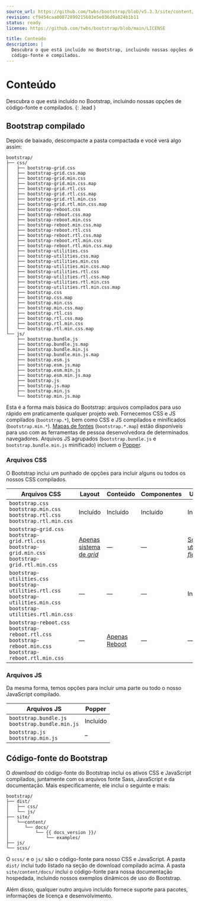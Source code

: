 ```yaml
---
source_url: https://github.com/twbs/bootstrap/blob/v5.3.3/site/content/docs/5.3/getting-started/contents.md
revision: cf9454caa00872899215603e5e036d9a824b1b11
status: ready
license: https://github.com/twbs/bootstrap/blob/main/LICENSE

title: Conteúdo
description: |
  Descubra o que está incluído no Bootstrap, incluindo nossas opções de
  código-fonte e compilados.
---
```


# Conteúdo

Descubra o que está incluído no Bootstrap, incluindo nossas opções de
código-fonte e compilados.
{: .lead }

## Bootstrap compilado

Depois de baixado, descompacte a pasta compactada e você verá algo assim:

```text
bootstrap/
├── css/
│   ├── bootstrap-grid.css
│   ├── bootstrap-grid.css.map
│   ├── bootstrap-grid.min.css
│   ├── bootstrap-grid.min.css.map
│   ├── bootstrap-grid.rtl.css
│   ├── bootstrap-grid.rtl.css.map
│   ├── bootstrap-grid.rtl.min.css
│   ├── bootstrap-grid.rtl.min.css.map
│   ├── bootstrap-reboot.css
│   ├── bootstrap-reboot.css.map
│   ├── bootstrap-reboot.min.css
│   ├── bootstrap-reboot.min.css.map
│   ├── bootstrap-reboot.rtl.css
│   ├── bootstrap-reboot.rtl.css.map
│   ├── bootstrap-reboot.rtl.min.css
│   ├── bootstrap-reboot.rtl.min.css.map
│   ├── bootstrap-utilities.css
│   ├── bootstrap-utilities.css.map
│   ├── bootstrap-utilities.min.css
│   ├── bootstrap-utilities.min.css.map
│   ├── bootstrap-utilities.rtl.css
│   ├── bootstrap-utilities.rtl.css.map
│   ├── bootstrap-utilities.rtl.min.css
│   ├── bootstrap-utilities.rtl.min.css.map
│   ├── bootstrap.css
│   ├── bootstrap.css.map
│   ├── bootstrap.min.css
│   ├── bootstrap.min.css.map
│   ├── bootstrap.rtl.css
│   ├── bootstrap.rtl.css.map
│   ├── bootstrap.rtl.min.css
│   └── bootstrap.rtl.min.css.map
└── js/
    ├── bootstrap.bundle.js
    ├── bootstrap.bundle.js.map
    ├── bootstrap.bundle.min.js
    ├── bootstrap.bundle.min.js.map
    ├── bootstrap.esm.js
    ├── bootstrap.esm.js.map
    ├── bootstrap.esm.min.js
    ├── bootstrap.esm.min.js.map
    ├── bootstrap.js
    ├── bootstrap.js.map
    ├── bootstrap.min.js
    └── bootstrap.min.js.map
```

Esta é a forma mais básica do Bootstrap: arquivos compilados para uso rápido em
praticamente qualquer projeto _web_.
Fornecemos CSS e JS compilados (`bootstrap.*`), bem como CSS e JS compilados e
minificados (`bootstrap.min.*`).
[Mapas de fontes](https://web.dev/articles/source-maps) (`bootstrap.*.map`)
estão disponíveis para uso com as ferramentas de pessoa desenvolvedora de
determinados navegadores.
Arquivos JS agrupados (`bootstrap.bundle.js` e `bootstrap.bundle.min.js`
minificado) incluem o [Popper](https://popper.js.org/docs/v2/).

### Arquivos CSS

O Bootstrap inclui um punhado de opções para incluir alguns ou todos os nossos
CSS compilados.

| Arquivos CSS                                                                                                                        | Layout                                        | Conteúdo                              | Componentes | Utilities                                        |
|-------------------------------------------------------------------------------------------------------------------------------------|-----------------------------------------------|---------------------------------------|-------------|--------------------------------------------------|
| `bootstrap.css`<br> `bootstrap.min.css`<br> `bootstrap.rtl.css`<br> `bootstrap.rtl.min.css`                                         | Incluído                                      | Incluído                              | Incluído    | Incluído                                         |
| `bootstrap-grid.css`<br> `bootstrap-grid.rtl.css`<br> `bootstrap-grid.min.css`<br> `bootstrap-grid.rtl.min.css`                     | [Apenas sistema de _grid_](../layout/grid.md) | —                                     | —           | [Somente utilitários _flex_](../utilities/flex.md) |
| `bootstrap-utilities.css`<br> `bootstrap-utilities.rtl.css`<br> `bootstrap-utilities.min.css`<br> `bootstrap-utilities.rtl.min.css` | —                                             | —                                     | —           | Incluído                                         |
| `bootstrap-reboot.css`<br> `bootstrap-reboot.rtl.css`<br> `bootstrap-reboot.min.css`<br> `bootstrap-reboot.rtl.min.css`             | —                                             | [Apenas Reboot](../content/reboot.md) | —           | —                                                |

### Arquivos JS

Da mesma forma, temos opções para incluir uma parte ou todo o nosso JavaScript
compilado.

| Arquivos JS                                             | Popper   |
|---------------------------------------------------------|----------|
| `bootstrap.bundle.js`<br> `bootstrap.bundle.min.js`<br> | Incluído |
| `bootstrap.js`<br> `bootstrap.min.js`<br>               | –        |

## Código-fonte do Bootstrap

O _download_ do código-fonte do Bootstrap inclui os ativos CSS e JavaScript
compilados, juntamente com os arquivos fonte Sass, JavaScript e da documentação.
Mais especificamente, ele inclui o seguinte e mais:

```text
bootstrap/
├── dist/
│   ├── css/
│   └── js/
├── site/
│   └──content/
│      └── docs/
│          └── {{ docs_version }}/
│              └── examples/
├── js/
└── scss/
```

O `scss/` e o `js/` são o código-fonte para nosso CSS e JavaScript.
A pasta `dist/` inclui tudo listado na seção de download compilado acima.
A pasta `site/content/docs/` inclui o código-fonte para nossa documentação
hospedada, incluindo nossos exemplos dinâmicos de uso do Bootstrap.

Além disso, qualquer outro arquivo incluído fornece suporte para pacotes,
informações de licença e desenvolvimento.
